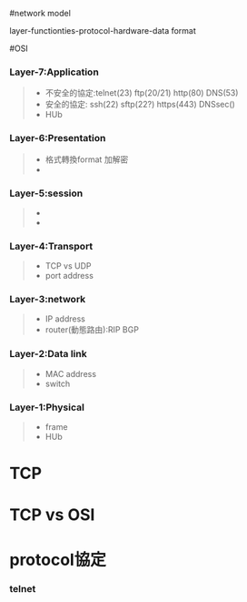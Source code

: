 #network model

layer-functionties-protocol-hardware-data format

#OSI

### Layer-7:Application
>* 不安全的協定:telnet(23)  ftp(20/21)  http(80)      DNS(53)
>* 安全的協定:   ssh(22)    sftp(22?)   https(443)    DNSsec()
>* HUb

### Layer-6:Presentation
>* 格式轉換format 加解密
>* 

### Layer-5:session
>* 
>* 

### Layer-4:Transport
>* TCP vs UDP
>* port address

### Layer-3:network
>* IP address
>* router(動態路由):RIP BGP 

### Layer-2:Data link
>* MAC address
>* switch

### Layer-1:Physical
>* frame
>* HUb


# TCP


# TCP vs OSI

# protocol協定

### telnet

